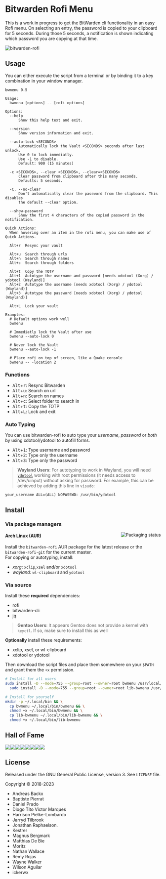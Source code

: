 # Bitwarden Rofi Menu

This is a work in progress to get the BitWarden cli functionality in an easy Rofi menu.
On selecting an entry, the password is copied to your clipboard for 5 seconds.
During those 5 seconds, a notification is shown indicating which password you
are copying at that time.

![bitwarden-rofi](img/screenshot1.png)

## Usage

You can either execute the script from a terminal or by binding it to a key
combination in your window manager.

```
bwmenu 0.5

Usage:
  bwmenu [options] -- [rofi options]

Options:
  --help
      Show this help text and exit.

  --version
      Show version information and exit.

  --auto-lock <SECONDS>
      Automatically lock the Vault <SECONDS> seconds after last unlock.
      Use 0 to lock immediatly.
      Use -1 to disable.
      Default: 900 (15 minutes)

  -c <SECONDS>, --clear <SECONDS>, --clear=<SECONDS>
      Clear password from clipboard after this many seconds.
      Defaults: 5 seconds.

  -C, --no-clear
      Don't automatically clear the password from the clipboard. This disables
      the default --clear option.

  --show-password
      Show the first 4 characters of the copied password in the notification.

Quick Actions:
  When hovering over an item in the rofi menu, you can make use of Quick Actions.

  Alt+r  Resync your vault

  Alt+u  Search through urls
  Alt+n  Search through names
  Alt+c  Search through folders

  Alt+t  Copy the TOTP
  Alt+1  Autotype the username and password [needs xdotool (Xorg) / ydotool (Wayland)]
  Alt+2  Autotype the username [needs xdotool (Xorg) / ydotool (Wayland)]
  Alt+3  Autotype the password [needs xdotool (Xorg) / ydotool (Wayland)]
  
  Alt+L  Lock your vault

Examples:
  # Default options work well
  bwmenu

  # Immediatly lock the Vault after use
  bwmenu --auto-lock 0

  # Never lock the Vault
  bwmenu --auto-lock -1

  # Place rofi on top of screen, like a Quake console
  bwmenu -- -location 2
```


### Functions

  - <kbd>Alt</kbd>+<kbd>r</kbd>: Resync Bitwarden
  - <kbd>Alt</kbd>+<kbd>u</kbd>: Search on url
  - <kbd>Alt</kbd>+<kbd>n</kbd>: Search on names
  - <kbd>Alt</kbd>+<kbd>c</kbd>: Select folder to search in
  - <kbd>Alt</kbd>+<kbd>t</kbd>: Copy the TOTP
  - <kbd>Alt</kbd>+<kbd>L</kbd>: Lock and exit

### Auto Typing
You can use bitwarden-rofi to auto type your *username*, *password* or *both* by using xdotool/ydotool to autofill forms.
  - <kbd>Alt</kbd>+<kbd>1</kbd>: Type username and password
  - <kbd>Alt</kbd>+<kbd>2</kbd>: Type only the username
  - <kbd>Alt</kbd>+<kbd>3</kbd>: Type only the password
 
> __Wayland Users__: For autotyping to work in Wayland, you will need [`ydotool`](https://github.com/ReimuNotMoe/ydotool) working with root permissions (it needs access to /dev/uinput) without asking for password. For example, this can be achieved by adding this line in `visudo`:

`your_username ALL=(ALL) NOPASSWD: /usr/bin/ydotool`

## Install

### Via package managers

<a href="https://repology.org/metapackage/bitwarden-rofi/versions">
  <img src="https://repology.org/badge/vertical-allrepos/bitwarden-rofi.svg" alt="Packaging status" align="right">
</a>

#### Arch Linux (AUR)

Install the `bitwarden-rofi` AUR package for the latest release or the `bitwarden-rofi-git` for the current master.  
For copying or autotyping, install:
- *xorg*: `xclip`,`xsel` and/or `xdotool` 
- *wayland*: `wl-clipboard` and `ydotool`

### Via source

Install these **required** dependencies:

- rofi
- bitwarden-cli
- jq

> __Gentoo Users__: It appears Gentoo does not provide a kernel with `keyctl`. If so, make sure to install this as well

**Optionally** install these requirements:
- xclip, xsel, or wl-clipboard
- xdotool or ydotool

Then download the script files and place them somewhere on your `$PATH` and grant them
the `+x` permission.

```bash
# Install for all users
sudo install -D --mode=755 --group=root --owner=root bwmenu /usr/local/bin/bwmenu && \
  sudo install -D --mode=755 --group=root --owner=root lib-bwmenu /usr/local/bin/lib-bwmenu

# Install for yourself
mkdir -p ~/.local/bin && \
  cp bwmenu ~/.local/bin/bwmenu && \
  chmod +x ~/.local/bin/bwmenu && \
  cp lib-bwmenu ~/.local/bin/lib-bwmenu && \
  chmod +x ~/.local/bin/lib-bwmenu
```

## Hall of Fame
[![](https://sourcerer.io/fame/mattydebie/mattydebie/bitwarden-rofi/images/0)](https://sourcerer.io/fame/mattydebie/mattydebie/bitwarden-rofi/links/0)[![](https://sourcerer.io/fame/mattydebie/mattydebie/bitwarden-rofi/images/1)](https://sourcerer.io/fame/mattydebie/mattydebie/bitwarden-rofi/links/1)[![](https://sourcerer.io/fame/mattydebie/mattydebie/bitwarden-rofi/images/2)](https://sourcerer.io/fame/mattydebie/mattydebie/bitwarden-rofi/links/2)[![](https://sourcerer.io/fame/mattydebie/mattydebie/bitwarden-rofi/images/3)](https://sourcerer.io/fame/mattydebie/mattydebie/bitwarden-rofi/links/3)[![](https://sourcerer.io/fame/mattydebie/mattydebie/bitwarden-rofi/images/4)](https://sourcerer.io/fame/mattydebie/mattydebie/bitwarden-rofi/links/4)[![](https://sourcerer.io/fame/mattydebie/mattydebie/bitwarden-rofi/images/5)](https://sourcerer.io/fame/mattydebie/mattydebie/bitwarden-rofi/links/5)[![](https://sourcerer.io/fame/mattydebie/mattydebie/bitwarden-rofi/images/6)](https://sourcerer.io/fame/mattydebie/mattydebie/bitwarden-rofi/links/6)[![](https://sourcerer.io/fame/mattydebie/mattydebie/bitwarden-rofi/images/7)](https://sourcerer.io/fame/mattydebie/mattydebie/bitwarden-rofi/links/7)

## License

Released under the GNU General Public License, version 3. See `LICENSE` file.

Copyright © 2018-2023
  * Andreas Backx
  * Baptiste Pierrat
  * Daniel Prado
  * Diogo Tito Victor Marques
  * Harrison Pielke-Lombardo
  * Jarryd Tilbrook
  * Jonathan Raphaelson.
  * Kestrer
  * Magnus Bergmark
  * Matthias De Bie
  * Moritz
  * Nathan Wallace
  * Remy Rojas
  * Wayne Walker
  * Wilson Aguilar
  * ickerwx
